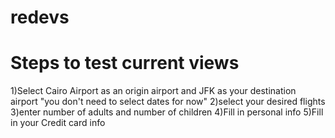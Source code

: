 # redevs
# Steps to test current views

1)Select Cairo Airport as an origin airport and JFK as your destination airport "you don't need to select dates for now"
2)select your desired flights
3)enter number of adults and number of children
4)Fill in personal info
5)Fill in your Credit card info

